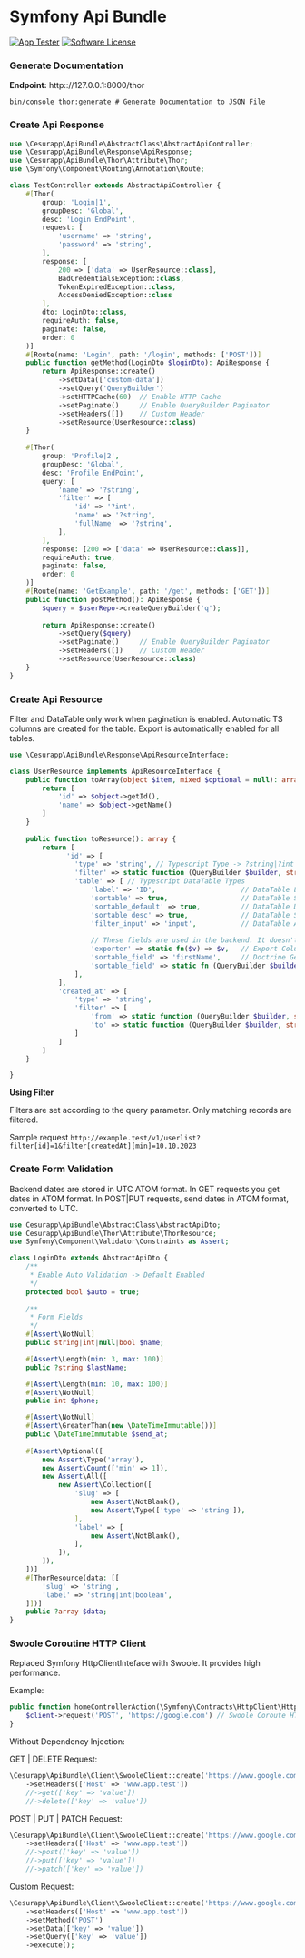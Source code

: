 # Symfony Api Bundle

[![App Tester](https://github.com/cesurapp/api-bundle/actions/workflows/testing.yaml/badge.svg)](https://github.com/cesurapp/api-bundle/actions/workflows/testing.yaml)
[![Software License](https://img.shields.io/badge/license-MIT-brightgreen.svg?logo=Unlicense)](LICENSE.md)

### Generate Documentation
__Endpoint:__ http:://127.0.0.1:8000/thor
```shell
bin/console thor:generate # Generate Documentation to JSON File
```

### Create Api Response
```php
use \Cesurapp\ApiBundle\AbstractClass\AbstractApiController;
use \Cesurapp\ApiBundle\Response\ApiResponse;
use \Cesurapp\ApiBundle\Thor\Attribute\Thor;
use \Symfony\Component\Routing\Annotation\Route;

class TestController extends AbstractApiController {
    #[Thor(
        group: 'Login|1',
        groupDesc: 'Global',
        desc: 'Login EndPoint',
        request: [
            'username' => 'string',
            'password' => 'string',
        ],
        response: [
            200 => ['data' => UserResource::class],
            BadCredentialsException::class,
            TokenExpiredException::class,
            AccessDeniedException::class
        ],
        dto: LoginDto::class, 
        requireAuth: false, 
        paginate: false, 
        order: 0
    )]
    #[Route(name: 'Login', path: '/login', methods: ['POST'])]
    public function getMethod(LoginDto $loginDto): ApiResponse {
        return ApiResponse::create()
            ->setData(['custom-data'])
            ->setQuery('QueryBuilder')
            ->setHTTPCache(60)  // Enable HTTP Cache
            ->setPaginate()     // Enable QueryBuilder Paginator
            ->setHeaders([])    // Custom Header
            ->setResource(UserResource::class)
    }
    
    #[Thor(
        group: 'Profile|2',
        groupDesc: 'Global',
        desc: 'Profile EndPoint',
        query: [
            'name' => '?string',
            'filter' => [
                'id' => '?int',
                'name' => '?string',
                'fullName' => '?string',
            ],
        ],
        response: [200 => ['data' => UserResource::class]],
        requireAuth: true, 
        paginate: false, 
        order: 0
    )]
    #[Route(name: 'GetExample', path: '/get', methods: ['GET'])]
    public function postMethod(): ApiResponse {
        $query = $userRepo->createQueryBuilder('q');
        
        return ApiResponse::create()
            ->setQuery($query)
            ->setPaginate()     // Enable QueryBuilder Paginator
            ->setHeaders([])    // Custom Header
            ->setResource(UserResource::class)
    }
}
```

### Create Api Resource
Filter and DataTable only work when pagination is enabled. Automatic TS columns are created for the table.
Export is automatically enabled for all tables.

```php
use \Cesurapp\ApiBundle\Response\ApiResourceInterface;

class UserResource implements ApiResourceInterface {
    public function toArray(object $item, mixed $optional = null): array {
        return [
            'id' => $object->getId(),
            'name' => $object->getName()
        ]
    }
    
    public function toResource(): array {
        return [
              'id' => [
                'type' => 'string', // Typescript Type -> ?string|?int|?boolean|?array|?object|NotificationResource::class|
                'filter' => static function (QueryBuilder $builder, string $alias, mixed $data) {}, // app.test?filter[id]=test
                'table' => [ // Typescript DataTable Types
                    'label' => 'ID',                     // DataTable Label
                    'sortable' => true,                  // DataTable Sortable Column   
                    'sortable_default' => true,          // DataTable Default Sortable Column
                    'sortable_desc' => true,             // DataTable Sortable DESC
                    'filter_input' => 'input',           // DataTable Add Filter Input Type -> input|number|date|daterange|checkbox|country|language
                   
                    // These fields are used in the backend. It doesn't transfer to the frontend. 
                    'exporter' => static fn($v) => $v,   // Export Column Template
                    'sortable_field' => 'firstName',     // Doctrine Getter Method
                    'sortable_field' => static fn (QueryBuilder $builder, string $direction) => $builder->orderBy('u.firstName', $direction),
                ],
            ],
            'created_at' => [
                'type' => 'string',
                'filter' => [
                    'from' => static function (QueryBuilder $builder, string $alias, mixed $data) {}, // app.test?filter[created_at][min]=test
                    'to' => static function (QueryBuilder $builder, string $alias, mixed $data) {}, // app.test?filter[created_at][max]=test
                ]
            ]
        ]   
    }

}
```

__Using Filter__

Filters are set according to the query parameter. Only matching records are filtered.

Sample request `http://example.test/v1/userlist?filter[id]=1&filter[createdAt][min]=10.10.2023`

### Create Form Validation
Backend dates are stored in UTC ATOM format. In GET requests you get dates in ATOM format.
In POST|PUT requests, send dates in ATOM format, converted to UTC.

```php
use Cesurapp\ApiBundle\AbstractClass\AbstractApiDto;
use Cesurapp\ApiBundle\Thor\Attribute\ThorResource;
use Symfony\Component\Validator\Constraints as Assert;

class LoginDto extends AbstractApiDto {
    /**
     * Enable Auto Validation -> Default Enabled
     */
    protected bool $auto = true;
    
    /**
     * Form Fields
     */
    #[Assert\NotNull]
    public string|int|null|bool $name;

    #[Assert\Length(min: 3, max: 100)]
    public ?string $lastName;

    #[Assert\Length(min: 10, max: 100)]
    #[Assert\NotNull]
    public int $phone;

    #[Assert\NotNull]
    #[Assert\GreaterThan(new \DateTimeImmutable())]
    public \DateTimeImmutable $send_at;
    
    #[Assert\Optional([
        new Assert\Type('array'),
        new Assert\Count(['min' => 1]),
        new Assert\All([
            new Assert\Collection([
                'slug' => [
                    new Assert\NotBlank(),
                    new Assert\Type(['type' => 'string']),
                ],
                'label' => [
                    new Assert\NotBlank(),
                ],
            ]),
        ]),
    ])]
    #[ThorResource(data: [[
        'slug' => 'string',
        'label' => 'string|int|boolean',
    ]])]
    public ?array $data;
}
```

### Swoole Coroutine HTTP Client
Replaced Symfony HttpClientInteface with Swoole. It provides high performance.

Example:

```php
public function homeControllerAction(\Symfony\Contracts\HttpClient\HttpClientInterface $client){
    $client->request('POST', 'https://google.com') // Swoole Coroute HTTP Client
}
```

Without Dependency Injection:

GET | DELETE Request:

```php
\Cesurapp\ApiBundle\Client\SwooleClient::create('https://www.google.com')
    ->setHeaders(['Host' => 'www.app.test'])
    //->get(['key' => 'value'])
    //->delete(['key' => 'value'])
```

POST | PUT | PATCH Request:

```php
\Cesurapp\ApiBundle\Client\SwooleClient::create('https://www.google.com')
    ->setHeaders(['Host' => 'www.app.test'])
    //->post(['key' => 'value'])
    //->put(['key' => 'value'])
    //->patch(['key' => 'value'])
```

Custom Request:

```php
\Cesurapp\ApiBundle\Client\SwooleClient::create('https://www.google.com')
    ->setHeaders(['Host' => 'www.app.test'])
    ->setMethod('POST')
    ->setData(['key' => 'value'])
    ->setQuery(['key' => 'value'])
    ->execute();   
```